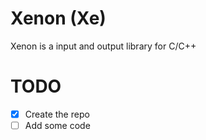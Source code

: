 # Xenon (Xe)

Xenon is a input and output library for C/C++

# TODO

* [x] Create the repo
* [ ] Add some code
